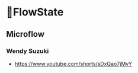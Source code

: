 # 💜<neuro>FlowState</neuro>

## Microflow

### Wendy Suzuki

- <https://www.youtube.com/shorts/sDxQao7jMvY>

